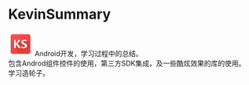 # KevinSummary
<img src="https://github.com/student9128/KevinSummary/blob/master/app/src/main/res/mipmap-xhdpi/ic_launcher.png" width="50px" height="50px"/>
Android开发，学习过程中的总结。<br/>
包含Androd组件控件的使用，第三方SDK集成，及一些酷炫效果的库的使用。<br/>
学习造轮子。
